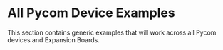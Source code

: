 # All Pycom Device Examples

This section contains generic examples that will work across all Pycom devices and Expansion Boards.
